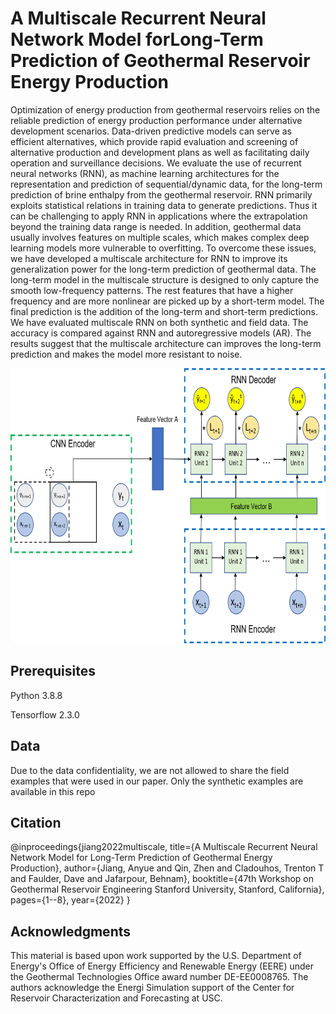 # A Multiscale Recurrent Neural Network Model forLong-Term Prediction of Geothermal Reservoir Energy Production

Optimization of energy production from geothermal reservoirs relies on the reliable prediction of energy production performance under alternative development scenarios. Data-driven predictive models can serve as efficient alternatives, which provide rapid evaluation and screening of alternative production and development plans as well as facilitating daily operation and surveillance decisions. We evaluate the use of recurrent neural networks (RNN), as machine learning architectures for the representation and prediction of sequential/dynamic data, for the long-term prediction of brine enthalpy from the geothermal reservoir. RNN primarily exploits statistical relations in training data to generate predictions. Thus it can be challenging to apply RNN in applications where the extrapolation beyond the training data range is needed. In addition, geothermal data usually involves features on multiple scales, which makes complex deep learning models more vulnerable to overfitting. To overcome these issues, we have developed a multiscale architecture for RNN to improve its generalization power for the long-term prediction of geothermal data. The long-term model in the multiscale structure is designed to only capture the smooth low-frequency patterns. The rest features that have a higher frequency and are more nonlinear are picked up by a short-term model. The final prediction is the addition of the long-term and short-term predictions. We have evaluated multiscale RNN on both synthetic and field data. The accuracy is compared against RNN and autoregressive models (AR). The results suggest that the multiscale architecture can improves the long-term prediction and makes the model more resistant to noise. 

<p align="center">
<img src="https://github.com/AnyueJ/Geothermal_Prediction/blob/main/Image/CNNRNNModel.png" width="722" height="440">
</p>

## Prerequisites
Python 3.8.8

Tensorflow 2.3.0

## Data
Due to the data confidentiality, we are not allowed to share the field examples that were used in our paper. Only the synthetic examples are available in this repo

## Citation
@inproceedings{jiang2022multiscale,
  title={A Multiscale Recurrent Neural Network Model for Long-Term Prediction of Geothermal Energy Production},
  author={Jiang, Anyue and Qin, Zhen and Cladouhos, Trenton T and Faulder, Dave and Jafarpour, Behnam},
  booktitle={47th Workshop on Geothermal Reservoir Engineering Stanford University, Stanford, California},
  pages={1--8},
  year={2022}
}

## Acknowledgments
This material is based upon work supported by the U.S. Department of Energy's Office of Energy Efficiency and Renewable Energy (EERE) under the Geothermal Technologies Office award number DE-EE0008765. The authors acknowledge the Energi Simulation support of the Center for Reservoir Characterization and Forecasting at USC.
